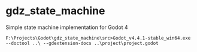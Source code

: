 # gdz_state_machine
Simple state machine implementation for Godot 4

`F:\Projects\Godot\gdz_state_machine\src>Godot_v4.4.1-stable_win64.exe --doctool ..\ --gdextension-docs ..\project\project.godot`